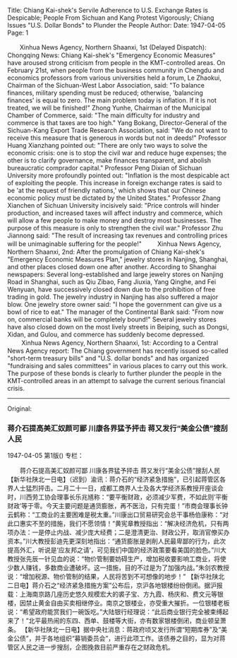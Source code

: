 Title: Chiang Kai-shek's Servile Adherence to U.S. Exchange Rates is Despicable; People From Sichuan and Kang Protest Vigorously; Chiang Issues "U.S. Dollar Bonds" to Plunder the People
Author:
Date: 1947-04-05
Page: 1

　　Xinhua News Agency, Northern Shaanxi, 1st (Delayed Dispatch): Chongqing News: Chiang Kai-shek's "Emergency Economic Measures" have aroused strong criticism from people in the KMT-controlled areas. On February 21st, when people from the business community in Chengdu and economics professors from various universities held a forum, Le Zhaokui, Chairman of the Sichuan-West Labor Association, said: "To balance finances, military spending must be reduced; otherwise, 'balancing finances' is equal to zero. The main problem today is inflation. If it is not treated, we will be finished!" Zhong Yunhe, Chairman of the Municipal Chamber of Commerce, said: "The main difficulty for industry and commerce is that taxes are too high." Yang Bokang, Director-General of the Sichuan-Kang Export Trade Research Association, said: "We do not want to receive this measure that is generous in words but not in deeds!" Professor Huang Xianzhang pointed out: "There are only two ways to solve the economic crisis: one is to stop the civil war and reduce huge expenses; the other is to clarify governance, make finances transparent, and abolish bureaucratic comprador capital." Professor Peng Dixian of Sichuan University more profoundly pointed out: "Inflation is the most despicable act of exploiting the people. This increase in foreign exchange rates is said to be 'at the request of friendly nations,' which shows that our Chinese economic policy must be dictated by the United States." Professor Zhang Xianchen of Sichuan University incisively said: "Price controls will hinder production, and increased taxes will affect industry and commerce, which will allow a few people to make money and destroy most businesses. The purpose of this measure is only to strengthen the civil war." Professor Zhu Jiannong said: "The result of increasing tax revenues and controlling prices will be unimaginable suffering for the people!"
　　
    Xinhua News Agency, Northern Shaanxi, 2nd: After the promulgation of Chiang Kai-shek's "Emergency Economic Measures Plan," jewelry stores in Nanjing, Shanghai, and other places closed down one after another. According to Shanghai newspapers: Several long-established and large jewelry stores on Nanjing Road in Shanghai, such as Qiu Zibao, Fang Jiuxia, Yang Qinghe, and Fei Wenyuan, have successively closed down due to the prohibition of free trading in gold. The jewelry industry in Nanjing has also suffered a major blow. One jewelry store owner said: "I hope the government can give us a bowl of rice to eat." The manager of the Continental Bank said: "From now on, commercial banks will be completely bound!" Several jewelry stores have also closed down on the most lively streets in Beiping, such as Dongsi, Xidan, and Gulou, and commerce has suddenly become depressed.
　　
    Xinhua News Agency, Northern Shaanxi, 1st: According to a Central News Agency report: The Chiang government has recently issued so-called "short-term treasury bills" and "U.S. dollar bonds" and has organized "fundraising and sales committees" in various places to carry out this work. The purpose of these bonds is clearly to further plunder the people in the KMT-controlled areas in an attempt to salvage the current serious financial crisis.



<hr /> 

Original: 


### 蒋介石提高美汇奴颜可鄙  川康各界猛予抨击  蒋又发行“美金公债”搜刮人民

1947-04-05
第1版()
专栏：

　　蒋介石提高美汇奴颜可鄙
    川康各界猛予抨击
    蒋又发行“美金公债”搜刮人民
    【新华社陕北一日电】（迟到）渝讯：蒋介石的“经济紧急措施”，已引起蒋管区各界人士猛烈抨击。二月二十一日，成都工商界人士及各大学经济系教授开座谈会时，川西劳工协会理事长乐兆馗称：“要平衡财政，必须减少军费，不如此则‘平衡财政’等于零。今天主要问题是通货膨胀，再不医治，只有完蛋！”市商会理事长钟云鹤称：“工商业的主要困难是税太重。”川康出口贸易研究会总干事杨伯康称：“对此口惠实不至的措施，我们不愿领情！”黄宪章教授指出：“解决经济危机，只有两项办法：一是停止内战、减少庞大经费；二是澄清更治、财政公开，取消官僚买办资本。”川大教授彭迪先更深刻地指出：“通货膨胀是剥削人民最卑鄙的行为，此次提高外汇，听说是‘应友邦之请’，可见我们中国的经济政策要看美国的脸色。”川大教授张先辰一针见血的说：“物价管制要妨碍生产，增加税收要影响工商业，将使少数人赚钱，多数商业遭破坏。这一措施，目的不过是为了加强内战。”朱剑农教授说：“增加税源、物价管制的结果，人民将苦到不可想像的地步！”
    【新华社陕北二日电】蒋介石之“经济紧急措施方案”公布后，京沪各地银楼纷纷倒闭。据沪报载：上海南京路几座历史悠久规模宏大的裘子宝、方九霞、杨庆和、费文元等银楼，因禁止黄金自由买卖相继停业。南京之银楼业，亦受重大摧折。一位银楼老板说：“希望政府能赏我们一碗饭吃。”大陆银行经理说：“此后商业银行完全被束缚起来了！”北平最热闹的东四、西单、鼓楼等大街，亦有数家银楼倒闭，商业顿呈萧条。
    【新华社陕北一日电】据中央社消息：蒋政府顷又发行所谓“短期库券”及“美金公债”，并于各地组织“募销委员会”，进行此项工作。该债券之目的，显为对蒋管区人民之进一步搜刮，企图挽救目前严重存在之财政危机。
